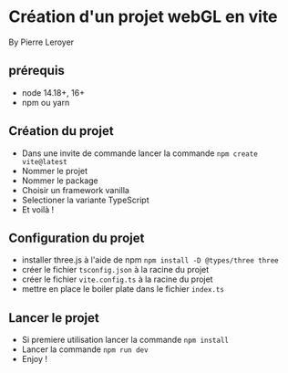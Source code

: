 # Création d'un projet webGL en vite

By Pierre Leroyer

## prérequis

- node 14.18+, 16+
- npm ou yarn

## Création du projet

- Dans une invite de commande lancer la commande `npm create vite@latest`
- Nommer le projet
- Nommer le package
- Choisir un framework vanilla
- Selectioner la variante TypeScript
- Et voilà !

## Configuration du projet

- installer three.js à l'aide de npm `npm install -D @types/three three`
- créer le fichier `tsconfig.json` à la racine du projet
- créer le fichier `vite.config.ts` à la racine du projet
- mettre en place le boiler plate dans le fichier `index.ts`

## Lancer le projet

- Si premiere utilisation lancer la commande `npm install`
- Lancer la commande `npm run dev`
- Enjoy !
